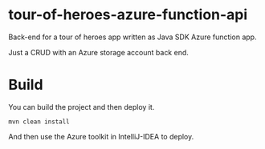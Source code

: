 # tour-of-heroes-azure-function-api

Back-end for a tour of heroes app written as Java SDK Azure function app.

Just a CRUD with an Azure storage account back end.

# Build

You can build the project and then deploy it.

    mvn clean install

And then use the Azure toolkit in IntelliJ-IDEA to deploy.

